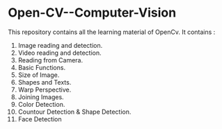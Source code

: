 # Open-CV--Computer-Vision
This repository contains all the learning material of OpenCv. It contains :
1. Image reading and detection.
2. Video reading and detection.
3. Reading from Camera.
4. Basic Functions.
5. Size of Image.
6. Shapes and Texts.
7. Warp Perspective.
8. Joining Images.
9. Color Detection.
10. Countour Detection & Shape Detection.
11. Face Detection
